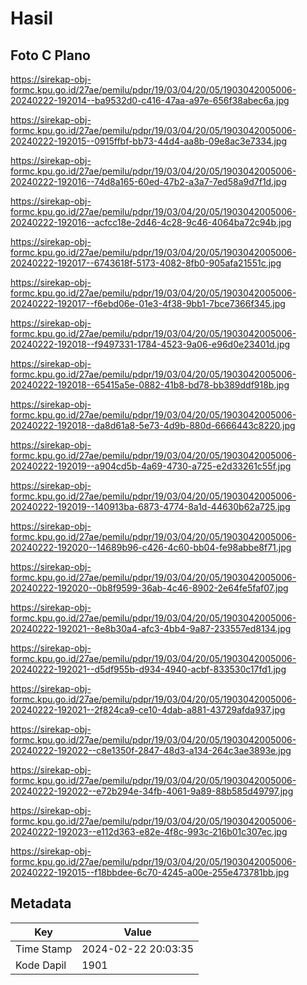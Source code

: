 # Hasil

## Foto C Plano

https://sirekap-obj-formc.kpu.go.id/27ae/pemilu/pdpr/19/03/04/20/05/1903042005006-20240222-192014--ba9532d0-c416-47aa-a97e-656f38abec6a.jpg

https://sirekap-obj-formc.kpu.go.id/27ae/pemilu/pdpr/19/03/04/20/05/1903042005006-20240222-192015--0915ffbf-bb73-44d4-aa8b-09e8ac3e7334.jpg

https://sirekap-obj-formc.kpu.go.id/27ae/pemilu/pdpr/19/03/04/20/05/1903042005006-20240222-192016--74d8a165-60ed-47b2-a3a7-7ed58a9d7f1d.jpg

https://sirekap-obj-formc.kpu.go.id/27ae/pemilu/pdpr/19/03/04/20/05/1903042005006-20240222-192016--acfcc18e-2d46-4c28-9c46-4064ba72c94b.jpg

https://sirekap-obj-formc.kpu.go.id/27ae/pemilu/pdpr/19/03/04/20/05/1903042005006-20240222-192017--6743618f-5173-4082-8fb0-905afa21551c.jpg

https://sirekap-obj-formc.kpu.go.id/27ae/pemilu/pdpr/19/03/04/20/05/1903042005006-20240222-192017--f6ebd06e-01e3-4f38-9bb1-7bce7366f345.jpg

https://sirekap-obj-formc.kpu.go.id/27ae/pemilu/pdpr/19/03/04/20/05/1903042005006-20240222-192018--f9497331-1784-4523-9a06-e96d0e23401d.jpg

https://sirekap-obj-formc.kpu.go.id/27ae/pemilu/pdpr/19/03/04/20/05/1903042005006-20240222-192018--65415a5e-0882-41b8-bd78-bb389ddf918b.jpg

https://sirekap-obj-formc.kpu.go.id/27ae/pemilu/pdpr/19/03/04/20/05/1903042005006-20240222-192018--da8d61a8-5e73-4d9b-880d-6666443c8220.jpg

https://sirekap-obj-formc.kpu.go.id/27ae/pemilu/pdpr/19/03/04/20/05/1903042005006-20240222-192019--a904cd5b-4a69-4730-a725-e2d33261c55f.jpg

https://sirekap-obj-formc.kpu.go.id/27ae/pemilu/pdpr/19/03/04/20/05/1903042005006-20240222-192019--140913ba-6873-4774-8a1d-44630b62a725.jpg

https://sirekap-obj-formc.kpu.go.id/27ae/pemilu/pdpr/19/03/04/20/05/1903042005006-20240222-192020--14689b96-c426-4c60-bb04-fe98abbe8f71.jpg

https://sirekap-obj-formc.kpu.go.id/27ae/pemilu/pdpr/19/03/04/20/05/1903042005006-20240222-192020--0b8f9599-36ab-4c46-8902-2e64fe5faf07.jpg

https://sirekap-obj-formc.kpu.go.id/27ae/pemilu/pdpr/19/03/04/20/05/1903042005006-20240222-192021--8e8b30a4-afc3-4bb4-9a87-233557ed8134.jpg

https://sirekap-obj-formc.kpu.go.id/27ae/pemilu/pdpr/19/03/04/20/05/1903042005006-20240222-192021--d5df955b-d934-4940-acbf-833530c17fd1.jpg

https://sirekap-obj-formc.kpu.go.id/27ae/pemilu/pdpr/19/03/04/20/05/1903042005006-20240222-192021--2f824ca9-ce10-4dab-a881-43729afda937.jpg

https://sirekap-obj-formc.kpu.go.id/27ae/pemilu/pdpr/19/03/04/20/05/1903042005006-20240222-192022--c8e1350f-2847-48d3-a134-264c3ae3893e.jpg

https://sirekap-obj-formc.kpu.go.id/27ae/pemilu/pdpr/19/03/04/20/05/1903042005006-20240222-192022--e72b294e-34fb-4061-9a89-88b585d49797.jpg

https://sirekap-obj-formc.kpu.go.id/27ae/pemilu/pdpr/19/03/04/20/05/1903042005006-20240222-192023--e112d363-e82e-4f8c-993c-216b01c307ec.jpg

https://sirekap-obj-formc.kpu.go.id/27ae/pemilu/pdpr/19/03/04/20/05/1903042005006-20240222-192015--f18bbdee-6c70-4245-a00e-255e473781bb.jpg


## Metadata

| Key        | Value               |
| ---------- | ------------------- |
| Time Stamp | 2024-02-22 20:03:35 |
| Kode Dapil | 1901                |




